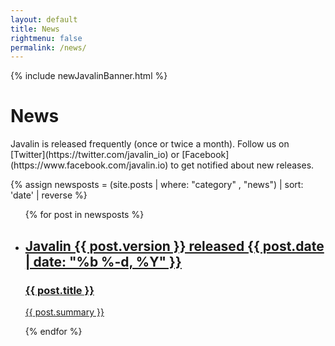 ```yaml
---
layout: default
title: News
rightmenu: false
permalink: /news/
---
```


{% include newJavalinBanner.html %}

<h1 class="no-margin-top">News</h1>
Javalin is released frequently (once or twice a month). Follow us on [Twitter](https://twitter.com/javalin_io)
or [Facebook](https://www.facebook.com/javalin.io) to get notified about new releases.

{% assign newsposts = (site.posts | where: "category" , "news") | sort: 'date' | reverse %}

<div class="posts-overview">
    <ul class="post-list">
        {% for post in newsposts %}
            <li class="post-summary">
                <a href="{{ post.url }}">
                <h2>
                     Javalin {{ post.version }} released
                     <span class="date">
                          <time datetime="{{ post.date | date_to_xmlschema }}" itemprop="datePublished">{{ post.date | date: "%b %-d, %Y" }}</time>
                     </span>
                </h2>
                <h3>{{ post.title }}</h3>
                <p>{{ post.summary }}</p>
                </a>
            </li>
        {% endfor %}
    </ul>
</div>
